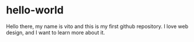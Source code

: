 # hello-world


Hello there, my name is vito and this is my first github repository. I love web design, and I want to learn more about it.
